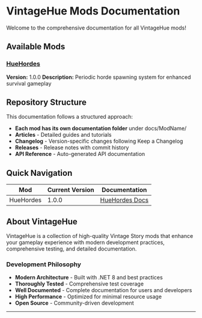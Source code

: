 # VintageHue Mods Documentation

Welcome to the comprehensive documentation for all VintageHue mods!

## Available Mods

### [HueHordes](HueHordes/)

**Version:** 1.0.0
**Description:** Periodic horde spawning system for enhanced survival gameplay

## Repository Structure

This documentation follows a structured approach:

- **Each mod has its own documentation folder** under docs/ModName/
- **Articles** - Detailed guides and tutorials
- **Changelog** - Version-specific changes following Keep a Changelog
- **Releases** - Release notes with commit history
- **API Reference** - Auto-generated API documentation

## Quick Navigation

| Mod | Current Version | Documentation |
|-----|----------------|---------------|
| HueHordes | 1.0.0 | [HueHordes Docs](HueHordes/) |

## About VintageHue

VintageHue is a collection of high-quality Vintage Story mods that enhance your gameplay experience with modern development practices, comprehensive testing, and detailed documentation.

### Development Philosophy

- **Modern Architecture** - Built with .NET 8 and best practices
- **Thoroughly Tested** - Comprehensive test coverage
- **Well Documented** - Complete documentation for users and developers
- **High Performance** - Optimized for minimal resource usage
- **Open Source** - Community-driven development

---

